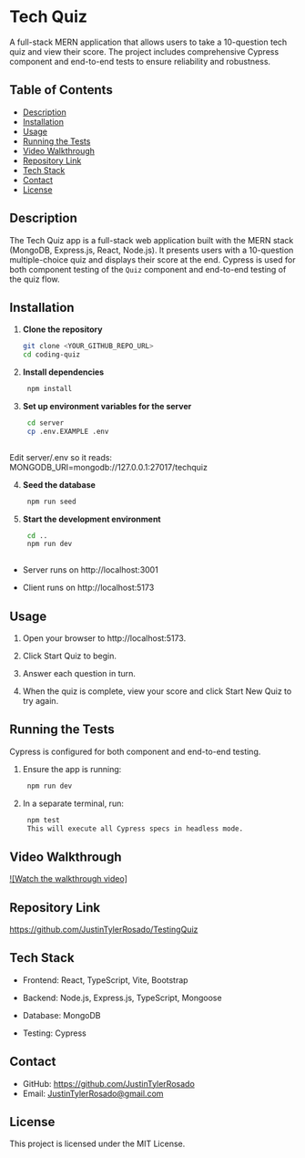 # Tech Quiz

A full-stack MERN application that allows users to take a 10-question tech quiz and view their score. The project includes comprehensive Cypress component and end-to-end tests to ensure reliability and robustness.

## Table of Contents

- [Description](#description)
- [Installation](#installation)
- [Usage](#usage)
- [Running the Tests](#running-the-tests)
- [Video Walkthrough](#video-walkthrough)
- [Repository Link](#repository-link)
- [Tech Stack](#tech-stack)
- [Contact](#contact)
- [License](#license)

## Description

The Tech Quiz app is a full-stack web application built with the MERN stack (MongoDB, Express.js, React, Node.js). It presents users with a 10-question multiple-choice quiz and displays their score at the end. Cypress is used for both component testing of the `Quiz` component and end-to-end testing of the quiz flow.

## Installation

1. **Clone the repository**  
   ```bash
   git clone <YOUR_GITHUB_REPO_URL>
   cd coding-quiz

2. **Install dependencies**
   ```bash
    npm install

3. **Set up environment variables for the server**
   ```bash
    cd server
    cp .env.EXAMPLE .env
    
Edit server/.env so it reads:
MONGODB_URI=mongodb://127.0.0.1:27017/techquiz

4. **Seed the database**

   ```bash
    npm run seed

5. **Start the development environment**
   ```bash
    cd ..
    npm run dev
    
- Server runs on http://localhost:3001

- Client runs on http://localhost:5173

## Usage

1. Open your browser to http://localhost:5173.

2. Click Start Quiz to begin.

3. Answer each question in turn.

4. When the quiz is complete, view your score and click Start New Quiz to try again.

## Running the Tests

Cypress is configured for both component and end-to-end testing.

1. Ensure the app is running:
   ```bash
    npm run dev

2. In a separate terminal, run:
   ```bash
    npm test
    This will execute all Cypress specs in headless mode.

## Video Walkthrough

[![Watch the walkthrough video]](https://app.screencastify.com/v3/watch/6yhwP48M9oioOnCMxGOO)

## Repository Link

https://github.com/JustinTylerRosado/TestingQuiz

## Tech Stack

- Frontend: React, TypeScript, Vite, Bootstrap

- Backend: Node.js, Express.js, TypeScript, Mongoose

- Database: MongoDB

- Testing: Cypress

## Contact

- GitHub: https://github.com/JustinTylerRosado
- Email: JustinTylerRosado@gmail.com

## License
This project is licensed under the MIT License.